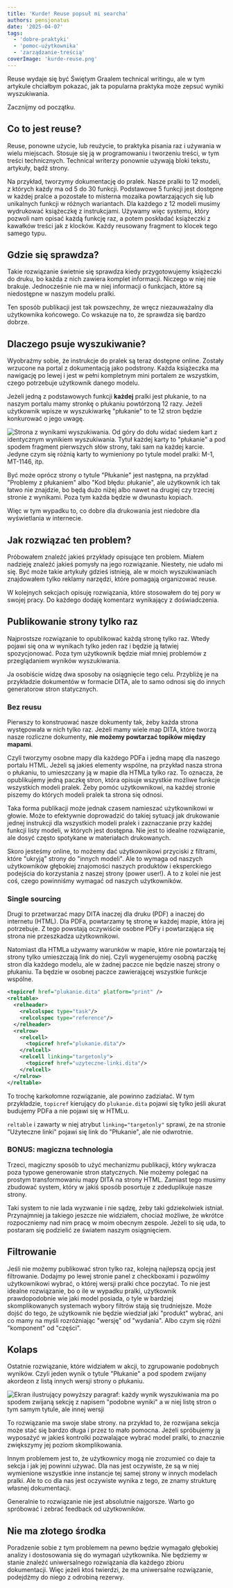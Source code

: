 ```yaml
---
title: 'Kurde! Reuse popsuł mi searcha'
authors: pensjonatus
date: '2025-04-07'
tags:
  - 'dobre-praktyki'
  - 'pomoc-użytkownika'
  - 'zarządzanie-treścią'
coverImage: 'kurde-reuse.png'
---
```


Reuse wydaje się być Świętym Graalem technical writingu, ale w tym artykule
chciałbym pokazać, jak ta popularna praktyka może zepsuć wyniki wyszukiwania.

<!-- truncate -->

Zacznijmy od początku.

## Co to jest reuse?

Reuse, ponowne użycie, lub reużycie, to praktyka pisania raz i używania w wielu
miejscach. Stosuje się ją w programowaniu i tworzeniu treści, w tym treści
technicznych. Technical writerzy ponownie używają bloki tekstu, artykuły, bądź
strony.

Na przykład, tworzymy dokumentację do pralek. Nasze pralki to 12 modeli, z
których każdy ma od 5 do 30 funkcji. Podstawowe 5 funkcji jest dostępne w każdej
pralce a pozostałe to misterna mozaika powtarzających się lub unikalnych funkcji
w różnych wariantach. Dla każdego z 12 modeli musimy wydrukować książeczkę z
instrukcjami. Używamy więc systemu, który pozwoli nam opisać każdą funkcję raz,
a potem poskładać książeczki z kawałków treści jak z klocków. Każdy reusowany
fragment to klocek tego samego typu.

## Gdzie się sprawdza?

Takie rozwiązanie świetnie się sprawdza kiedy przygotowujemy książeczki do
druku, bo każda z nich zawiera komplet informacji. Niczego w niej nie brakuje.
Jednocześnie nie ma w niej informacji o funkcjach, które są niedostępne w naszym
modelu pralki.

Ten sposób publikacji jest tak powszechny, że wręcz niezauważalny dla
użytkownika końcowego. Co wskazuje na to, że sprawdza się bardzo dobrze.

## Dlaczego psuje wyszukiwanie?

Wyobraźmy sobie, że instrukcje do pralek są teraz dostępne online. Zostały
wrzucone na portal z dokumentacją jako podstrony. Każda książeczka ma nawigację
po lewej i jest w pełni kompletnym mini portalem ze wszystkim, czego potrzebuje
użytkownik danego modelu.

Jeżeli jedną z podstawowych funkcji **każdej** pralki jest płukanie, to na
naszym portalu mamy stronkę o płukaniu powtórzoną 12 razy. Jeżeli użytkownik
wpisze w wyszukiwarkę "płukanie" to te 12 stron będzie konkurować o jego uwagę.

![Strona z wynikami wyszukiwania. Od góry do dołu widać siedem kart z identycznym wynikiem wyszukiwania. Tytuł każdej karty to "płukanie" a pod spodem fragment pierwszych słów strony, taki sam na każdej karcie. Jedyne czym się różnią karty to wymieniony po tytule model pralki: M-1, MT-1146, itp.](./images/search-plukanie.png)

Być może oprócz strony o tytule "Płukanie" jest następna, na przykład "Problemy
z płukaniem" albo "Kod błędu: płukanie", ale użytkownik ich tak łatwo nie
znajdzie, bo będą dużo niżej albo nawet na drugiej czy trzeciej stronie z
wynikami. Poza tym każda będzie w dwunastu kopiach.

Więc w tym wypadku to, co dobre dla drukowania jest niedobre dla wyświetlania w
internecie.

## Jak rozwiązać ten problem?

Próbowałem znaleźć jakieś przykłady opisujące ten problem. Miałem nadzieję
znaleźć jakieś pomysły na jego rozwiązanie. Niestety, nie udało mi się. Być może
takie artykuły gdzieś istnieją, ale w moich wyszukiwaniach znajdowałem tylko
reklamy narzędzi, które pomagają organizować reuse.

W kolejnych sekcjach opisuję rozwiązania, które stosowałem do tej pory w swojej
pracy. Do każdego dodaję komentarz wynikający z doświadczenia.

## Publikowanie strony tylko raz

Najprostsze rozwiązanie to opublikować każdą stronę tylko raz. Wtedy pojawi się
ona w wynikach tylko jeden raz i będzie ją łatwiej spozycjonować. Poza tym
użytkownik będzie miał mniej problemów z przeglądaniem wyników wyszukiwania.

Ja osobiście widzę dwa sposoby na osiągnięcie tego celu. Przybliżę je na
przykładzie dokumentów w formacie DITA, ale to samo odnosi się do innych
generatorow stron statycznych.

### Bez reusu

Pierwszy to konstruować nasze dokumenty tak, żeby każda strona występowała w
nich tylko raz. Jeżeli mamy wiele map DITA, które tworzą nasze rozliczne
dokumenty, **nie możemy powtarzać topików między mapami**.

Czyli tworzymy osobne mapy dla każdego PDFa i jedną mapę dla naszego portalu
HTML. Jeżeli są jakieś elementy wspólne, na przykład nasza strona o płukaniu, to
umieszczany ją w mapie dla HTMLa tylko raz. To oznacza, że opublikujemy jedną
paczkę stron, która opisuje wszystkie możliwe funkcje wszystkich modeli pralek.
Żeby pomóc użytkownikowi, na każdej stronie piszemy do których modeli pralek ta
strona się odnosi.

Taka forma publikacji może jednak czasem namieszać użytkownikowi w głowie. Może
to efektywnie doprowadzić do takiej sytuacji jak drukowanie jednej instrukcji
dla wszystkich modeli pralek i zaznaczanie przy każdej funkcji listy modeli, w
których jest dostępna. Nie jest to idealne rozwiązanie, ale dosyć często
spotykane w materiałach drukowanych.

Skoro jesteśmy online, to możemy dać użytkownikowi przyciski z filtrami, które
"ukryją" strony do "innych modeli". Ale to wymaga od naszych użytkowników
głębokiej znajomości naszych produktów i eksperckiego podejścia do korzystania z
naszej strony (power user!). A to z kolei nie jest coś, czego powinniśmy wymagać
od naszych użytkowników.

### Single sourcing

Drugi to przetwarzać mapy DITA inaczej dla druku (PDF) a inaczej do internetu
(HTML). Dla PDFa, powtarzamy tę stronę w każdej mapie, która jej potrzebuje. Z
tego powstają oczywiście osobne PDFy i powtarzająca się strona nie przeszkadza
użytkownikowi.

Natomiast dla HTMLa używamy warunków w mapie, które nie powtarzają tej strony
tylko umieszczają link do niej. Czyli wygenerujemy osobną paczkę stron dla
każdego modelu, ale w żadnej paczce nie będzie naszej strony o płukaniu. Ta
będzie w osobnej paczce zawierającej wszystkie funkcje wspólne.

```xml
<topicref href="plukanie.dita" platform="print" />
<reltable>
  <relheader>
    <relcolspec type="task"/>
    <relcolspec type="reference"/>
  </relheader>
  <relrow>
    <relcell>
      <topicref href="plukanie.dita"/>
    </relcell>
    <relcell linking="targetonly">
      <topicref href="uzyteczne-linki.dita"/>
    </relcell>
  </relrow>
</reltable>
```

To trochę karkołomne rozwiązanie, ale powinno zadziałać. W tym przykładzie,
`topicref` kierujący do `plukanie.dita` pojawi się tylko jeśli akurat budujemy
PDFa a nie pojawi się w HTMLu.

`reltable` i zawarty w niej atrybut `linking="targetonly"` sprawi, że na stronie
"Użyteczne linki" pojawi się link do "Płukanie", ale nie odwrotnie.

### BONUS: magiczna technologia

Trzeci, magiczny sposób to użyć mechanizmu publikacji, który wykracza poza
typowe generowanie stron statycznych. Nie możemy polegać na prostym
transformowaniu mapy DITA na strony HTML. Zamiast tego musimy zbudować system,
który w jakiś sposób posortuje z zdeduplikuje nasze strony.

Taki system to nie lada wyzwanie i nie sądzę, żeby taki gdziekolwiek istniał.
Przynajmniej ja takiego jeszcze nie widziałem, chociaż możliwe, że wkrótce
rozpoczniemy nad nim pracę w moim obecnym zespole. Jeżeli to się uda, to
postaram się podzielić ze światem naszym osiągnięciem.

## Filtrowanie

Jeśli nie możemy publikować stron tylko raz, kolejną najlepszą opcją jest
filtrowanie. Dodajmy po lewej stronie panel z checkboxami i pozwólmy
użytkownikowi wybrać, o której wersji pralki chce poczytać. To nie jest idealne
rozwiązanie, bo o ile w wypadku pralki, użytkownik prawdopodobnie wie jaki model
posiada, o tyle w bardziej skomplikowanych systemach wybory filtrów stają się
trudniejsze. Może dojść do tego, że użytkownik nie będzie wiedział jaki
"produkt" wybrać, ani co mamy na myśli rozróżniając "wersję" od "wydania". Albo
czym się różni "komponent" od "części".

## Kolaps

Ostatnie rozwiązanie, które widziałem w akcji, to zgrupowanie podobnych wyników.
Czyli jeden wynik o tytule "Płukanie" a pod spodem zwijany akordeon z listą
innych wersji strony o płukaniu.

![Ekran ilustrujący powyższy paragraf: każdy wynik wyszukiwania ma po spodem zwijaną sekcję z napisem "podobne wyniki" a w niej listę stron o tym samym tytule, ale innej wersji](./images/search-zwijane-sekcje.png)

To rozwiązanie ma swoje słabe strony. na przykład to, że rozwijana sekcja może
stać się bardzo długa i przez to mało pomocna. Jeżeli spróbujemy ją wyposażyć w
jakieś kontrolki pozwalające wybrać model pralki, to znacznie zwiększymy jej
poziom skomplikowania.

Innym problemem jest to, że użytkownicy mogą nie zrozumieć co daje ta sekcja i
jak jej powinni używać. Dla nas jest oczywiste, że są w niej wymienione
wszystkie inne instancje tej samej strony w innych modelach pralki. Ale to co
dla nas jest oczywiste wynika z tego, ze znamy strukturę własnej dokumentacji.

Generalnie to rozwiązanie nie jest absolutnie najgorsze. Warto go spróbować i
zebrać feedback od użytkowników.

## Nie ma złotego środka

Poradzenie sobie z tym problemem na pewno będzie wymagało głębokiej analizy i
dostosowania się do wymagań użytkownika. Nie będziemy w stanie znaleźć
uniwersalnego rozwiązania dla każdego zbioru dokumentacji. Więc jeżeli ktoś
twierdzi, że ma uniwersalne rozwiązanie, podejdźmy do niego z odrobiną rezerwy.
